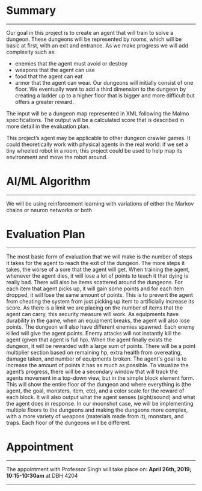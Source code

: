 # Summary
----------
Our goal in this project is to create an agent that will train to solve a dungeon. These dungeons will be represented by rooms, which will be basic at first, with an exit and entrance. As we make progress we will add complexity such as: 
- enemies that the agent must avoid or destroy
- weapons that the agent can use
- food that the agent can eat
- armor that the agent can wear.
Our dungeons will initially consist of one floor. We eventually want to add a third dimension to the dungeon by creating a ladder up to a higher floor that is bigger and more difficult but offers a greater reward. 

The input will be a dungeon map represented in XML following the Malmo specifications. The output will be a calculated score that is described in more detail in the evaluation plan.

This project’s agent may be applicable to other dungeon crawler games. It could theoretically work with physical agents in the real world: if we set a tiny wheeled robot in a room, this project could be used to help map its environment and move the robot around.

# AI/ML Algorithm
-----------------
We will be using reinforcement learning with variations of either the Markov chains or neuron networks or both

# Evaluation Plan
------------------
The most basic form of evaluation that we will make is the number of steps it takes for the agent to reach the exit of the dungeon. The more steps it takes, the worse of a sore that the agent will get. When training the agent, whenever the agent dies, it will lose a lot of points to teach it that dying is really bad. There will also be items scattered around the dungeons. For each item that agent picks up, it will gain some points and for each item dropped, it will lose the same amount of points. This is to prevent the agent from cheating the system from just picking up item to artificially increase its score. As there is a limit we are placing on the number of items that the agent can carry, this security measure will work. As equipments have durability in the game, when an equipment breaks, the agent will also lose points. The dungeon will also have different enemies spawned. Each enemy killed will give the agent points. Enemy attacks will not instantly kill the agent (given that agent is full hp). When the agent finally exists the dungeon, it will be rewarded with a large sum of points. There will be a point multiplier section based on remaining hp, extra health from overeating, damage taken, and number of equipments broken. The agent's goal is to increase the amount of points it has as much as possible.
To visualize the agent’s progress, there will be a secondary window that will track the agents movement in a top-down view, but in the simple block element form. This will show the entire floor of the dungeon and where everything is (the agent, the goal, monsters, item, etc), and a color scale for the reward of each block. It will also output what the agent senses (sight/sound) and what the agent does in response. In our moonshot case, we will be implementing multiple floors to the dungeons and making the dungeons more complex, with a more variety of weapons (materials made from it), monstars, and traps. Each floor of the dungeons will be different.

# Appointment
-------------
The appointment with Professor Singh will take place on: **April 26th, 2019; 10:15-10:30am** at DBH 4204

---
